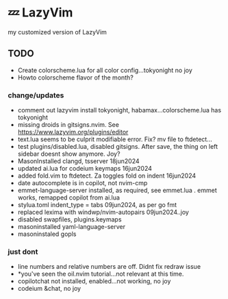 # 💤 LazyVim

my customized version of LazyVim

## TODO

- Create colorscheme.lua for all color config...tokyonight no joy
- Howto colorscheme flavor of the month?

### change/updates

- comment out lazyvim install tokyonight, habamax...colorscheme.lua has tokyonight
- missing droids in gitsigns.nvim. See https://www.lazyvim.org/plugins/editor
- text.lua seems to be culprit modifiable error. Fix? mv file to ftdetect...
- test plugins/disabled.lua, disabled gitsigns. After save, the thing on left sidebar doesnt show anymore. Joy?
- MasonInstalled clangd, tsserver 18jun2024
- updated ai.lua for codeium keymaps 16jun2024
- added fold.vim to ftdetect. Za toggles fold on indent 16jun2024
- date autocomplete is in copilot, not nvim-cmp
- emmet-language-server installed, as required, see emmet.lua
    . emmet works, remapped copilot from ai.lua
- stylua.toml indent_type = tabs 09jun2024, as per go fmt
- replaced lexima with windwp/nvim-autopairs 09jun2024..joy
- disabled swapfiles, plugins.keymaps
- masoninstalled yaml-language-server
- masoninstaled gopls

### just dont

- line numbers and relative numbers are off. Didnt fix redraw issue
- *you've seen the oil.nvim tutorial...not relevant at this time.
- copilotchat not installed, enabled...not working, no joy
- codeium &chat, no joy
